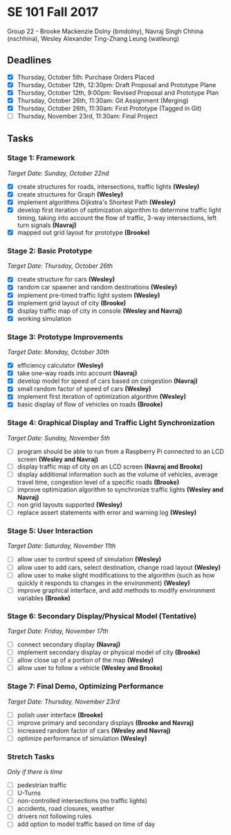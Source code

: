 # SE 101 Fall 2017
Group 22 - Brooke Mackenzie Dolny (bmdolny), Navraj Singh Chhina (nschhina), Wesley Alexander Ting-Zhang Leung (watleung)

## Deadlines
- [x] Thursday, October 5th: Purchase Orders Placed
- [x] Thursday, October 12th, 12:30pm: Draft Proposal and Prototype Plane
- [x] Thursday, October 12th, 9:00pm: Revised Proposal and Prototype Plan
- [x] Thursday, October 26th, 11:30am: Git Assignment (Merging)
- [x] Thursday, October 26th, 11:30am: First Prototype (Tagged in Git)
- [ ] Thursday, November 23rd, 11:30am: Final Project

## Tasks
### Stage 1: Framework
*Target Date: Sunday, October 22nd*
- [x] create structures for roads, intersections, traffic lights **(Wesley)**
- [x] create structures for Graph **(Wesley)**
- [x] implement algorithms Dijkstra's Shortest Path **(Wesley)**
- [x] develop first iteration of optimization algorithm to determine traffic light timing, taking into account the flow of traffic, 3-way intersections, left turn signals **(Navraj)**
- [x] mapped out grid layout for prototype **(Brooke)**

### Stage 2: Basic Prototype
*Target Date: Thursday, October 26th*
- [x] create structure for cars **(Wesley)**
- [x] random car spawner and random destinations **(Wesley)**
- [x] implement pre-timed traffic light system **(Wesley)**
- [x] implement grid layout of city **(Brooke)**
- [x] display traffic map of city in console **(Wesley and Navraj)**
- [x] working simulation

### Stage 3: Prototype Improvements
*Target Date: Monday, October 30th*
- [x] efficiency calculator **(Wesley)**
- [x] take one-way roads into account **(Navraj)**
- [x] develop model for speed of cars based on congestion **(Navraj)**
- [x] small random factor of speed of cars **(Wesley)**
- [x] implement first iteration of optimization algorithm **(Wesley)**
- [x] basic display of flow of vehicles on roads **(Brooke)**

### Stage 4: Graphical Display and Traffic Light Synchronization
*Target Date: Sunday, November 5th*
- [ ] program should be able to run from a Raspberry Pi connected to an LCD screen **(Wesley and Navraj)**
- [ ] display traffic map of city on an LCD screen **(Navraj and Brooke)**
- [ ] display additional information such as the volume of vehicles, average travel time, congestion level of a specific roads **(Brooke)**
- [ ] improve optimization algorithm to synchronize traffic lights **(Wesley and Navraj)**
- [ ] non grid layouts supported **(Wesley)**
- [ ] replace assert statements with error and warning log **(Wesley)**

### Stage 5: User Interaction
*Target Date: Saturday, November 11th*
- [ ] allow user to control speed of simulation **(Wesley)**
- [ ] allow user to add cars, select destination, change road layout **(Wesley)**
- [ ] allow user to make slight modifications to the algorithm (such as how quickly it responds to changes in the environment) **(Wesley)**
- [ ] improve graphical interface, and add methods to modify environment variables **(Brooke)**

### Stage 6: Secondary Display/Physical Model (Tentative)
*Target Date: Friday, November 17th*
- [ ] connect secondary display **(Navraj)**
- [ ] implement secondary display or physical model of city **(Brooke)**
- [ ] allow close up of a portion of the map **(Wesley)**
- [ ] allow user to follow a vehicle **(Wesley and Brooke)**

### Stage 7: Final Demo, Optimizing Performance
*Target Date: Thursday, November 23rd*
- [ ] polish user interface **(Brooke)**
- [ ] improve primary and secondary displays **(Brooke and Navraj)**
- [ ] increased random factor of cars **(Wesley and Navraj)**
- [ ] optimize performance of simulation **(Wesley)**

### Stretch Tasks
*Only if there is time*
- [ ] pedestrian traffic
- [ ] U-Turns
- [ ] non-controlled intersections (no traffic lights)
- [ ] accidents, road closures, weather
- [ ] drivers not following rules
- [ ] add option to model traffic based on time of day
